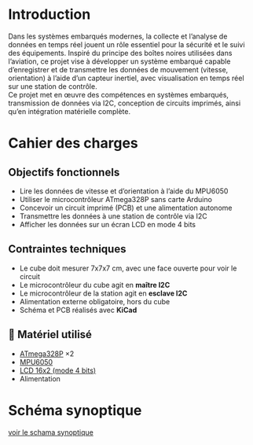 # Introduction
Dans les systèmes embarqués modernes, la collecte et l’analyse de données en temps réel jouent un rôle essentiel pour la sécurité et le suivi des équipements. Inspiré du principe des boîtes noires utilisées dans l’aviation, ce projet vise à développer un système embarqué capable d’enregistrer et de transmettre les données de mouvement (vitesse, orientation) à l’aide d’un capteur inertiel, avec visualisation en temps réel sur une station de contrôle.  
Ce projet met en œuvre des compétences en systèmes embarqués, transmission de données via I2C, conception de circuits imprimés, ainsi qu’en intégration matérielle complète.

# Cahier des charges

## Objectifs fonctionnels
- Lire les données de vitesse et d’orientation à l’aide du MPU6050
- Utiliser le microcontrôleur ATmega328P sans carte Arduino
- Concevoir un circuit imprimé (PCB) et une alimentation autonome
- Transmettre les données à une station de contrôle via I2C
- Afficher les données sur un écran LCD en mode 4 bits

## Contraintes techniques
- Le cube doit mesurer 7x7x7 cm, avec une face ouverte pour voir le circuit
- Le microcontrôleur du cube agit en **maître I2C**
- Le microcontrôleur de la station agit en **esclave I2C**
- Alimentation externe obligatoire, hors du cube
- Schéma et PCB réalisés avec **KiCad**

## 🔧 Matériel utilisé

- [ATmega328P](https://ww1.microchip.com/downloads/en/DeviceDoc/Atmel-7810-Automotive-Microcontrollers-ATmega328P_Datasheet.pdf) ×2  
- [MPU6050](https://invensense.tdk.com/wp-content/uploads/2015/02/MPU-6000-Datasheet1.pdf)  
- [LCD 16x2 (mode 4 bits)](https://www.gotronic.fr/pj2-sbc-lcd16x2-fr-1441.pdf?srsltid=AfmBOopmg8VyH8PQXxRcqE7GEvoyRwGRHeKVU9ZsKwGmKu13oZXhPhaJ)  
- Alimentation

  
# Schéma synoptique
[voir le schama synoptique](images.md#-image--schema-synoptique)
